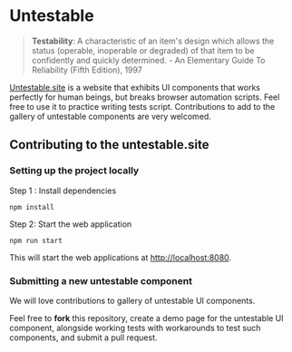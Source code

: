 # Untestable

> **Testability**: A characteristic of an item's design which allows the status (operable, inoperable or degraded) of that item to be confidently and quickly determined. - An Elementary Guide To Reliability (Fifth Edition), 1997

[Untestable.site](https://untestable.site) is a website that exhibits UI components that works perfectly for human beings, but breaks browser automation scripts. Feel free to use it to practice writing tests script. Contributions to add to the gallery of untestable components are very welcomed.

## Contributing to the untestable.site

### Setting up the project locally

Step 1 : Install dependencies
```
npm install
```

Step 2: Start the web application
```
npm run start
```

This will start the web applications at [http://localhost:8080](http://localhost:8080).

### Submitting a new untestable component

We will love contributions to gallery of untestable UI components.

Feel free to **fork** this repository, create a demo page for the untestable UI component, alongside working tests with workarounds to test such components, and submit a pull request.